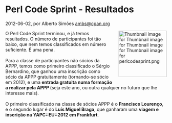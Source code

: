 
# Perl Code Sprint - Resultados

 2012-06-02, por Alberto Simões <ambs@cpan.org>

<img alt="Thumbnail image for Thumbnail image for Thumbnail image for Thumbnail image for perlcodesprint.png" src="%%BASE_URI%%imgs/perlcodesprint-thumb-150x145-34-thumb-150x145-35-thumb-150x145-36-thumb-150x145-37.png" class="mt-image-right" style="float: right; margin: 0 0 20px 20px;" height="145" width="150" /> <div>O Perl Code Sprint terminou, e já temos resultados. O número de participantes foi tão baixo, que nem temos classificados em número suficiente. É uma pena.<br /><br />Para a classe de participantes não sócios da APPP, temos como primeiro classificado o Sérgio Bernardino, que ganhou uma inscrição como sócio da APPP gratuitamente (tornando-se sócio em 2012), e uma <b>entrada gratuita numa formação a realizar pela APPP </b>(seja este ano, ou outra qualquer no futuro que lhe interesse mais).<br /><br />O primeiro classificado na classe de sócios APPP é o <b>Francisco Lourenço</b>, e o segundo lugar é do <b>Luís Miguel Braga</b>, que ganharam uma <b>viagem e inscrição na YAPC::EU::2012 em Frankfurt</b>.<br /></div>
